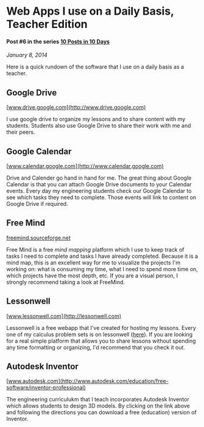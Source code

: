 # Web Apps I use on a Daily Basis, Teacher Edition
#### Post #6 in the series [10 Posts in 10 Days](http://www.qdonnellan.com/blog/2014/01/03)
*January 8, 2014*

Here is a quick rundown of the software that I use on a daily basis as a teacher.

## Google Drive
[www.drive.google.com](http://www.drive.google.com)

I use google drive to organize my lessons and to share content with my students. Students also use Google Drive to share their work with me and their peers. 

## Google Calendar
[www.calendar.google.com](http://www.calendar.google.com)

Drive and Calender go hand in hand for me. The great thing about Google Calendar is that you can attach Google Drive documents to your Calendar events. Every day my engineering students check our Google Calendar to see which tasks they need to complete. Those events will link to content on Google Drive if required. 

## Free Mind
[freemind.sourceforge.net](http://freemind.sourceforge.net/wiki/index.php/Main_Page)

Free Mind is a free *mind mapping* platform which I use to keep track of tasks I need to complete and tasks I have already completed. Because it is a mind map, this is an excellent way for me to visualize the projects I'm working on: what is consuming my time, what I need to spend more time on, which projects have the most depth, etc. If you are a visual person, I strongly recommend taking a look at FreeMind.

## Lessonwell
[www.lessonwell.com](http://lessonwell.com)

Lessonwell is a free webapp that I've created for hosting my lessons. Every one of my calculus problem sets is on lessonwell ([here](https://www.lessonwell.com/qdonnellan/course1)). If you are looking for a real simple platform that allows you to share lessons without spending any time formatting or organizing, I'd recommend that you check it out. 

## Autodesk Inventor
[www.autodesk.com](http://www.autodesk.com/education/free-software/inventor-professional)

The engineering curriculukm that I teach incorporates Autodesk Inventor which allows students to design 3D models. By clicking on the link above and following the directions you can download a free (education) version of Inventor. 